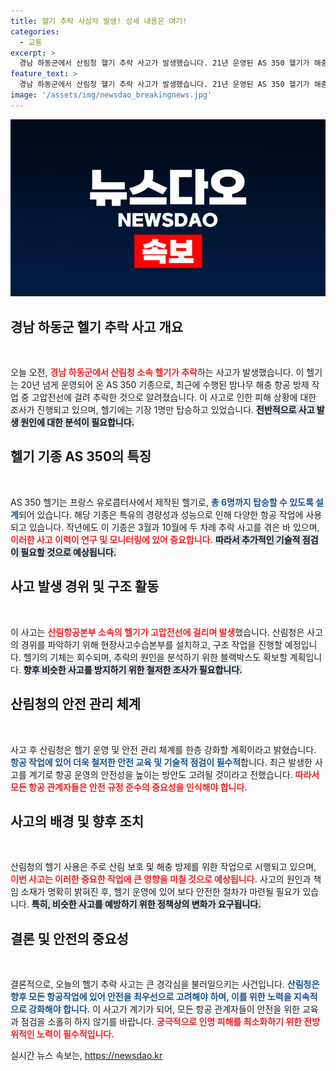 ```yaml
---
title: 헬기 추락 사상자 발생! 상세 내용은 여기!
categories:
  - 교통
excerpt: >
  경남 하동군에서 산림청 헬기 추락 사고가 발생했습니다. 21년 운영된 AS 350 헬기가 해충 방제 중 전선에 걸려 추락했으며, 사고 원인 조사 중입니다.
feature_text: >
  경남 하동군에서 산림청 헬기 추락 사고가 발생했습니다. 21년 운영된 AS 350 헬기가 해충 방제 중 전선에 걸려 추락했으며, 사고 원인 조사 중입니다.
image: '/assets/img/newsdao_breakingnews.jpg'
---
```


<p><img src="/assets/img/newsdao_breakingnews.jpg" alt="ontimetimes 속보" /></p>

<h2 data-ke-size="size26">경남 하동군 헬기 추락 사고 개요</h2>

<p data-ke-size="size16">&nbsp;</p>

<p>오늘 오전, <b><span style="color: #ee2323;">경남 하동군에서 산림청 소속 헬기가 추락</span></b>하는 사고가 발생했습니다. 이 헬기는 20년 넘게 운영되어 온 AS 350 기종으로, 최근에 수행된 밤나무 해충 항공 방제 작업 중 고압전선에 걸려 추락한 것으로 알려졌습니다. 이 사고로 인한 피해 상황에 대한 조사가 진행되고 있으며, 헬기에는 기장 1명만 탑승하고 있었습니다. <b><span style="background-color: #21538527;">전반적으로 사고 발생 원인에 대한 분석이 필요합니다.</span></b></p>

<h2 data-ke-size="size26">헬기 기종 AS 350의 특징</h2>

<p data-ke-size="size16">&nbsp;</p>

<p>AS 350 헬기는 프랑스 유로콥터사에서 제작된 헬기로, <b><span style="color: #1a5490;">총 6명까지 탑승할 수 있도록 설계</span></b>되어 있습니다. 해당 기종은 특유의 경량성과 성능으로 인해 다양한 항공 작업에 사용되고 있습니다. 작년에도 이 기종은 3월과 10월에 두 차례 추락 사고를 겪은 바 있으며, <b><span style="color: #ee2323;">이러한 사고 이력이 연구 및 모니터링에 있어 중요합니다.</span></b> <b><span style="background-color: #21538527;">따라서 추가적인 기술적 점검이 필요할 것으로 예상됩니다.</span></b></p>

<h2 data-ke-size="size26">사고 발생 경위 및 구조 활동</h2>

<p data-ke-size="size16">&nbsp;</p>

<p>이 사고는 <b><span style="color: #ee2323;">산림항공본부 소속의 헬기가 고압전선에 걸리며 발생</span></b>했습니다. 산림청은 사고의 경위를 파악하기 위해 현장사고수습본부를 설치하고, 구조 작업을 진행할 예정입니다. 헬기의 기체는 회수되며, 추락의 원인을 분석하기 위한 블랙박스도 확보할 계획입니다. <b><span style="background-color: #21538527;">향후 비슷한 사고를 방지하기 위한 철저한 조사가 필요합니다.</span></b></p>

<h2 data-ke-size="size26">산림청의 안전 관리 체계</h2>

<p data-ke-size="size16">&nbsp;</p>

<p>사고 후 산림청은 헬기 운영 및 안전 관리 체계를 한층 강화할 계획이라고 밝혔습니다. <b><span style="color: #1a5490;">항공 작업에 있어 더욱 철저한 안전 교육 및 기술적 점검이 필수적</span></b>합니다. 최근 발생한 사고를 계기로 항공 운영의 안전성을 높이는 방안도 고려될 것이라고 전했습니다. <b><span style="color: #ee2323;">따라서 모든 항공 관계자들은 안전 규정 준수의 중요성을 인식해야 합니다.</span></b></p>

<h2 data-ke-size="size26">사고의 배경 및 향후 조치</h2>

<p data-ke-size="size16">&nbsp;</p>

<p>산림청의 헬기 사용은 주로 산림 보호 및 해충 방제를 위한 작업으로 시행되고 있으며, <b><span style="color: #ee2323;">이번 사고는 이러한 중요한 작업에 큰 영향을 미칠 것으로 예상됩니다.</span></b> 사고의 원인과 책임 소재가 명확히 밝혀진 후, 헬기 운영에 있어 보다 안전한 절차가 마련될 필요가 있습니다. <b><span style="background-color: #21538527;">특히, 비슷한 사고를 예방하기 위한 정책상의 변화가 요구됩니다.</span></b></p>

<h2 data-ke-size="size26">결론 및 안전의 중요성</h2>

<p data-ke-size="size16">&nbsp;</p>

<p>결론적으로, 오늘의 헬기 추락 사고는 큰 경각심을 불러일으키는 사건입니다. <b><span style="color: #1a5490;">산림청은 향후 모든 항공작업에 있어 안전을 최우선으로 고려해야 하며, 이를 위한 노력을 지속적으로 강화해야 합니다.</span></b> 이 사고가 계기가 되어, 모든 항공 관계자들이 안전을 위한 교육과 점검을 소홀히 하지 않기를 바랍니다. <b><span style="color: #ee2323;">궁극적으로 인명 피해를 최소화하기 위한 전방위적인 노력이 필수적입니다.</span></b></p>
실시간 뉴스 속보는, <a href="https://newsdao.kr" rel="dofollow">https://newsdao.kr</a>


